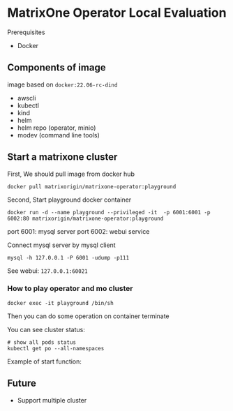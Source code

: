 # MatrixOne Operator Local Evaluation

Prerequisites

- Docker

## Components of image

image based on `docker:22.06-rc-dind`

- awscli
- kubectl
- kind
- helm
- helm repo (operator, minio)
- modev (command line tools)

## Start a matrixone cluster

First, We should pull image from docker hub

```shell
docker pull matrixorigin/matrixone-operator:playground
```

Second, Start playground docker container

```shell
docker run -d --name playground --privileged -it  -p 6001:6001 -p 6002:80 matrixorigin/matrixone-operator:playground
```

port 6001: mysql server
port 6002: webui service

Connect mysql server by mysql client

```shell
mysql -h 127.0.0.1 -P 6001 -udump -p111
```

See webui: `127.0.0.1:60021`


### How to play operator and mo cluster

```shell
docker exec -it playground /bin/sh
```

Then you can do some operation on container terminate

You can see cluster status:

```shell
# show all pods status
kubectl get po --all-namespaces

```

Example of start function:

## Future

- Support multiple cluster
